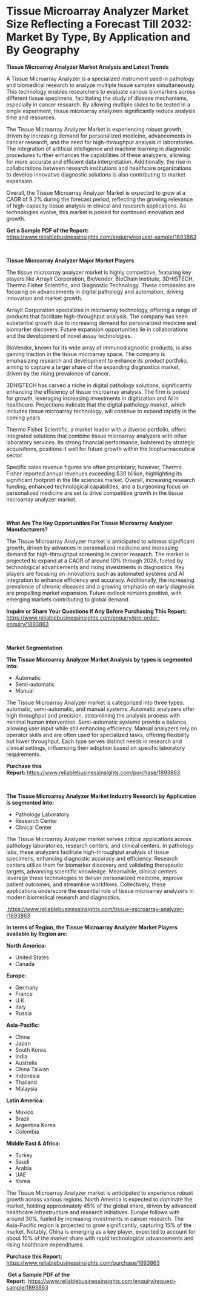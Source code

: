 <p><h1>Tissue Microarray Analyzer Market Size Reflecting a Forecast Till 2032: Market By Type, By Application and By Geography</h1></p><p><strong>Tissue Microarray Analyzer Market Analysis and Latest Trends</strong></p>
<p><p>A Tissue Microarray Analyzer is a specialized instrument used in pathology and biomedical research to analyze multiple tissue samples simultaneously. This technology enables researchers to evaluate various biomarkers across different tissue specimens, facilitating the study of disease mechanisms, especially in cancer research. By allowing multiple slides to be tested in a single experiment, tissue microarray analyzers significantly reduce analysis time and resources.</p><p>The Tissue Microarray Analyzer Market is experiencing robust growth, driven by increasing demand for personalized medicine, advancements in cancer research, and the need for high-throughput analysis in laboratories. The integration of artificial intelligence and machine learning in diagnostic procedures further enhances the capabilities of these analyzers, allowing for more accurate and efficient data interpretation. Additionally, the rise in collaborations between research institutions and healthcare organizations to develop innovative diagnostic solutions is also contributing to market expansion. </p><p>Overall, the Tissue Microarray Analyzer Market is expected to grow at a CAGR of 9.2% during the forecast period, reflecting the growing relevance of high-capacity tissue analysis in clinical and research applications. As technologies evolve, this market is poised for continued innovation and growth.</p></p>
<p><strong>Get a Sample PDF of the Report:&nbsp;</strong> <a href="https://www.reliablebusinessinsights.com/enquiry/request-sample/1893863?utm_campaign=2238&utm_medium=2&utm_source=Github&utm_content=ia&utm_term=14042025&utm_id=tissue-microarray-analyzer">https://www.reliablebusinessinsights.com/enquiry/request-sample/1893863</a></p>
<p>&nbsp;</p>
<p><strong>Tissue Microarray Analyzer Major Market Players</strong></p>
<p><p>The tissue microarray analyzer market is highly competitive, featuring key players like Arrayit Corporation, BioVendor, BioChain Institute, 3DHISTECH, Thermo Fisher Scientific, and Diagnostic Technology. These companies are focusing on advancements in digital pathology and automation, driving innovation and market growth.</p><p>Arrayit Corporation specializes in microarray technology, offering a range of products that facilitate high-throughput analysis. The company has seen substantial growth due to increasing demand for personalized medicine and biomarker discovery. Future expansion opportunities lie in collaborations and the development of novel assay technologies.</p><p>BioVendor, known for its wide array of immunodiagnostic products, is also gaining traction in the tissue microarray space. The company is emphasizing research and development to enhance its product portfolio, aiming to capture a larger share of the expanding diagnostics market, driven by the rising prevalence of cancer.</p><p>3DHISTECH has carved a niche in digital pathology solutions, significantly enhancing the efficiency of tissue microarray analysis. The firm is poised for growth, leveraging increasing investments in digitization and AI in healthcare. Projections indicate that the digital pathology market, which includes tissue microarray technology, will continue to expand rapidly in the coming years.</p><p>Thermo Fisher Scientific, a market leader with a diverse portfolio, offers integrated solutions that combine tissue microarray analyzers with other laboratory services. Its strong financial performance, bolstered by strategic acquisitions, positions it well for future growth within the biopharmaceutical sector.</p><p>Specific sales revenue figures are often proprietary; however, Thermo Fisher reported annual revenues exceeding $30 billion, highlighting its significant footprint in the life sciences market. Overall, increasing research funding, enhanced technological capabilities, and a burgeoning focus on personalized medicine are set to drive competitive growth in the tissue microarray analyzer market.</p></p>
<p>&nbsp;</p>
<p><strong>What Are The Key Opportunities For Tissue Microarray Analyzer Manufacturers?</strong></p>
<p><p>The Tissue Microarray Analyzer market is anticipated to witness significant growth, driven by advances in personalized medicine and increasing demand for high-throughput screening in cancer research. The market is projected to expand at a CAGR of around 10% through 2028, fueled by technological advancements and rising investments in diagnostics. Key players are focusing on innovations such as automated systems and AI integration to enhance efficiency and accuracy. Additionally, the increasing prevalence of chronic diseases and a growing emphasis on early diagnosis are propelling market expansion. Future outlook remains positive, with emerging markets contributing to global demand.</p></p>
<p><strong>Inquire or Share Your Questions If Any Before Purchasing This Report:</strong> <a href="https://www.reliablebusinessinsights.com/enquiry/pre-order-enquiry/1893863?utm_campaign=2238&utm_medium=2&utm_source=Github&utm_content=ia&utm_term=14042025&utm_id=tissue-microarray-analyzer">https://www.reliablebusinessinsights.com/enquiry/pre-order-enquiry/1893863</a></p>
<p>&nbsp;</p>
<p><strong>Market Segmentation</strong></p>
<p><strong>The Tissue Microarray Analyzer Market Analysis by types is segmented into:</strong></p>
<p><ul><li>Automatic</li><li>Semi-automatic</li><li>Manual</li></ul></p>
<p><p>The Tissue Microarray Analyzer market is categorized into three types: automatic, semi-automatic, and manual systems. Automatic analyzers offer high throughput and precision, streamlining the analysis process with minimal human intervention. Semi-automatic systems provide a balance, allowing user input while still enhancing efficiency. Manual analyzers rely on operator skills and are often used for specialized tasks, offering flexibility but lower throughput. Each type serves distinct needs in research and clinical settings, influencing their adoption based on specific laboratory requirements.</p></p>
<p><strong>Purchase this Report:&nbsp;</strong><a href="https://www.reliablebusinessinsights.com/purchase/1893863?utm_campaign=2238&utm_medium=2&utm_source=Github&utm_content=ia&utm_term=14042025&utm_id=tissue-microarray-analyzer">https://www.reliablebusinessinsights.com/purchase/1893863</a></p>
<p>&nbsp;</p>
<p><strong>The Tissue Microarray Analyzer Market Industry Research by Application is segmented into:</strong></p>
<p><ul><li>Pathology Laboratory</li><li>Research Center</li><li>Clinical Center</li></ul></p>
<p><p>The Tissue Microarray Analyzer market serves critical applications across pathology laboratories, research centers, and clinical centers. In pathology labs, these analyzers facilitate high-throughput analysis of tissue specimens, enhancing diagnostic accuracy and efficiency. Research centers utilize them for biomarker discovery and validating therapeutic targets, advancing scientific knowledge. Meanwhile, clinical centers leverage these technologies to deliver personalized medicine, improve patient outcomes, and streamline workflows. Collectively, these applications underscore the essential role of tissue microarray analyzers in modern biomedical research and diagnostics.</p></p>
<p><a href="https://www.reliablebusinessinsights.com/tissue-microarray-analyzer-r1893863?utm_campaign=2238&utm_medium=2&utm_source=Github&utm_content=ia&utm_term=14042025&utm_id=tissue-microarray-analyzer">&nbsp;https://www.reliablebusinessinsights.com/tissue-microarray-analyzer-r1893863</a></p>
<p><strong>In terms of Region, the Tissue Microarray Analyzer Market Players available by Region are:</strong></p>
<p>
    <p> <strong> North America: </strong>
        <ul>
            <li>United States</li>
            <li>Canada</li>
        </ul>
        </p> 
    <p> <strong> Europe: </strong>
        <ul>
            <li>Germany</li>
            <li>France</li>
            <li>U.K.</li>
            <li>Italy</li>
            <li>Russia</li>
        </ul>
        </p> 
    <p> <strong> Asia-Pacific: </strong>
        <ul>
            <li>China</li>
            <li>Japan</li>
            <li>South Korea</li>
            <li>India</li>
            <li>Australia</li>
            <li>China Taiwan</li>
            <li>Indonesia</li>
            <li>Thailand</li>
            <li>Malaysia</li>
        </ul>
        </p> 
    <p> <strong> Latin America: </strong>
        <ul>
            <li>Mexico</li>
            <li>Brazil</li>
            <li>Argentina Korea</li>
            <li>Colombia</li>
        </ul>
        </p> 
    <p> <strong> Middle East & Africa: </strong>
        <ul>
            <li>Turkey</li>
            <li>Saudi</li>
            <li>Arabia</li>
            <li>UAE</li>
            <li>Korea</li>
        </ul>
    </p>
    </p>
<p><p>The Tissue Microarray Analyzer market is anticipated to experience robust growth across various regions. North America is expected to dominate the market, holding approximately 45% of the global share, driven by advanced healthcare infrastructure and research initiatives. Europe follows with around 30%, fueled by increasing investments in cancer research. The Asia-Pacific region is projected to grow significantly, capturing 15% of the market. Notably, China is emerging as a key player, expected to account for about 10% of the market share with rapid technological advancements and rising healthcare expenditures.</p></p>
<p><strong>Purchase this Report: </strong><a href="https://www.reliablebusinessinsights.com/purchase/1893863?utm_campaign=2238&utm_medium=2&utm_source=Github&utm_content=ia&utm_term=14042025&utm_id=tissue-microarray-analyzer">https://www.reliablebusinessinsights.com/purchase/1893863</a></p>
<p>&nbsp;<strong>Get a Sample PDF of the Report:&nbsp;&nbsp;</strong><a href="https://www.reliablebusinessinsights.com/enquiry/request-sample/1893863?utm_campaign=2238&utm_medium=2&utm_source=Github&utm_content=ia&utm_term=14042025&utm_id=tissue-microarray-analyzer">https://www.reliablebusinessinsights.com/enquiry/request-sample/1893863</a></p>
<p><strong></strong></p>
<p><p></p><p></p><p></p></p>